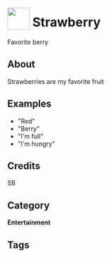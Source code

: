 # <img src="https://raw.githack.com/FortAwesome/Font-Awesome/master/svgs/solid/robot.svg" card_color="#D81159" width="50" height="50" style="vertical-align:bottom"/> Strawberry
Favorite berry

## About
Strawberries are my favorite fruit

## Examples
* "Red"
* "Berry"
* "I'm full"
* "I'm hungry"

## Credits
SB

## Category
**Entertainment**

## Tags

